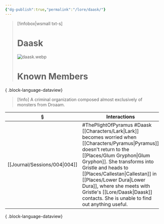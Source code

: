 ```yaml
---
{"dg-publish":true,"permalink":"/lore/daask/"}
---
```


> [!infobox|wsmall txt-s]
> # Daask
> ![daask.webp](/img/user/z_attachments/daask.webp) 
> # Known Members
>  
{ .block-language-dataview}

>[!info] A criminal organization composed almost exclusively of monsters from Droaam. 

| §                                | Interactions                                                                                                                                                                                                                                                                         |
| -------------------------------- | ------------------------------------------------------------------------------------------------------------------------------------------------------------------------------------------------------------------------------------------------------------------------------------ |
| [[Journal/Sessions/004\|004]] | #ThePlightOfPyramus #Daask [[Characters/Lark\|Lark]] becomes worried when [[Characters/Pyramus\|Pyramus]] doesn't return to the [[Places/Glum Gryphon\|Glum Gryphon]]. She transforms into Gristle and heads to [[Places/Callestan\|Callestan]] in [[Places/Lower Dura\|Lower Dura]], where she meets with Gristle's [[Lore/Daask\|Daask]] contacts. She is unable to find out anything useful. |

{ .block-language-dataview}

